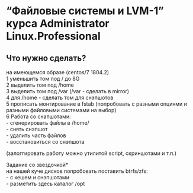 # “Файловые системы и LVM-1” курса Administrator Linux.Professional

## Что нужно сделать?
на имеющемся образе (centos/7 1804.2)  
1 уменьшить том под / до 8G  
2 выделить том под /home  
3 выделить том под /var (/var - сделать в mirror)  
4 для /home - сделать том для снэпшотов  
5 прописать монтирование в fstab (попробовать с разными опциями и разными файловыми системами на выбор)  
6 Работа со снапшотами:  
	- сгенерировать файлы в /home/  
	- снять снэпшот  
	- удалить часть файлов  
	- восстановиться со снэпшота  

(залоггировать работу можно утилитой script, скриншотами и т.п.)

Задание со звездочкой*  
на нашей куче дисков попробовать поставить btrfs/zfs:  
	- с кешем и снэпшотами  
	- разметить здесь каталог /opt  

